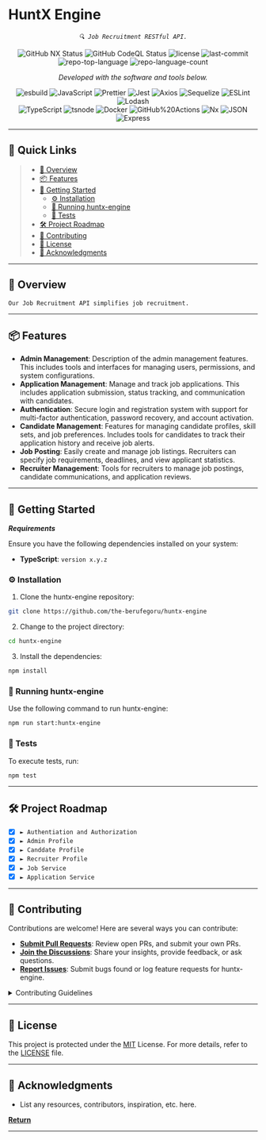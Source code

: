 <p align="center">
  <h1>HuntX Engine</h1>
</p>
<p align="center">
    <em><code>🔍 Job Recruitment RESTful API.</code></em>
</p>
<p align="center">
<img alt="GitHub NX Status" src="https://github.com/the-berufegoru/huntx-engine/actions/workflows/ci.yml/badge.svg">
<img alt="GitHub CodeQL Status" src="https://github.com/the-berufegoru/huntx-engine/actions/workflows/codeql.yml/badge.svg">
<img src="https://img.shields.io/github/license/the-berufegoru/huntx-engine?style=flat&color=0080ff" alt="license">
<img src="https://img.shields.io/github/last-commit/the-berufegoru/huntx-engine?style=flat&logo=git&logoColor=white&color=0080ff" alt="last-commit">
<img src="https://img.shields.io/github/languages/top/the-berufegoru/huntx-engine?style=flat&color=0080ff" alt="repo-top-language">
<img src="https://img.shields.io/github/languages/count/the-berufegoru/huntx-engine?style=flat&color=0080ff" alt="repo-language-count">

<p>
<p align="center">
  <em>Developed with the software and tools below.</em>
</p>
<p align="center">
 <img src="https://img.shields.io/badge/esbuild-FFCF00.svg?style=flat&logo=esbuild&logoColor=black" alt="esbuild">
 <img src="https://img.shields.io/badge/JavaScript-F7DF1E.svg?style=flat&logo=JavaScript&logoColor=black" alt="JavaScript">
 <img src="https://img.shields.io/badge/Prettier-F7B93E.svg?style=flat&logo=Prettier&logoColor=black" alt="Prettier">
 <img src="https://img.shields.io/badge/Jest-C21325.svg?style=flat&logo=Jest&logoColor=white" alt="Jest">
 <img src="https://img.shields.io/badge/Axios-5A29E4.svg?style=flat&logo=Axios&logoColor=white" alt="Axios">
 <img src="https://img.shields.io/badge/Sequelize-52B0E7.svg?style=flat&logo=Sequelize&logoColor=white" alt="Sequelize">
 <img src="https://img.shields.io/badge/ESLint-4B32C3.svg?style=flat&logo=ESLint&logoColor=white" alt="ESLint">
 <img src="https://img.shields.io/badge/Lodash-3492FF.svg?style=flat&logo=Lodash&logoColor=white" alt="Lodash">
 <br>
 <img src="https://img.shields.io/badge/TypeScript-3178C6.svg?style=flat&logo=TypeScript&logoColor=white" alt="TypeScript">
 <img src="https://img.shields.io/badge/tsnode-3178C6.svg?style=flat&logo=ts-node&logoColor=white" alt="tsnode">
 <img src="https://img.shields.io/badge/Docker-2496ED.svg?style=flat&logo=Docker&logoColor=white" alt="Docker">
 <img src="https://img.shields.io/badge/GitHub%20Actions-2088FF.svg?style=flat&logo=GitHub-Actions&logoColor=white" alt="GitHub%20Actions">
 <img src="https://img.shields.io/badge/Nx-143055.svg?style=flat&logo=Nx&logoColor=white" alt="Nx">
 <img src="https://img.shields.io/badge/JSON-000000.svg?style=flat&logo=JSON&logoColor=white" alt="JSON">
 <img src="https://img.shields.io/badge/Express-000000.svg?style=flat&logo=Express&logoColor=white" alt="Express">
</p>
<hr>

## 🔗 Quick Links

> - [📍 Overview](#-overview)
> - [📦 Features](#-features)
> - [🚀 Getting Started](#-getting-started)
>   - [⚙️ Installation](#️-installation)
>   - [🤖 Running huntx-engine](#-running-huntx-engine)
>   - [🧪 Tests](#-tests)
> - [🛠 Project Roadmap](#-project-roadmap)
> - [🤝 Contributing](#-contributing)
> - [📄 License](#-license)
> - [👏 Acknowledgments](#-acknowledgments)

---

## 📍 Overview

<code>Our Job Recruitment API simplifies job recruitment.</code>

---

## 📦 Features

- **Admin Management**: Description of the admin management features. This includes tools and interfaces for managing users, permissions, and system configurations.
- **Application Management**: Manage and track job applications. This includes application submission, status tracking, and communication with candidates.
- **Authentication**: Secure login and registration system with support for multi-factor authentication, password recovery, and account activation.
- **Candidate Management**: Features for managing candidate profiles, skill sets, and job preferences. Includes tools for candidates to track their application history and receive job alerts.
- **Job Posting**: Easily create and manage job listings. Recruiters can specify job requirements, deadlines, and view applicant statistics.
- **Recruiter Management**: Tools for recruiters to manage job postings, candidate communications, and application reviews.

---

## 🚀 Getting Started

**_Requirements_**

Ensure you have the following dependencies installed on your system:

- **TypeScript**: `version x.y.z`

### ⚙️ Installation

1. Clone the huntx-engine repository:

```sh
git clone https://github.com/the-berufegoru/huntx-engine
```

2. Change to the project directory:

```sh
cd huntx-engine
```

3. Install the dependencies:

```sh
npm install
```

### 🤖 Running huntx-engine

Use the following command to run huntx-engine:

```sh
npm run start:huntx-engine
```

### 🧪 Tests

To execute tests, run:

```sh
npm test
```

---

## 🛠 Project Roadmap

- [x] `► Authentiation and Authorization`
- [x] `► Admin Profile`
- [x] `► Canddate Profile`
- [x] `► Recruiter Profile`
- [x] `► Job Service`
- [x] `► Application Service`

---

## 🤝 Contributing

Contributions are welcome! Here are several ways you can contribute:

- **[Submit Pull Requests](https://github.com/the-berufegoru/huntx-engine/blob/main/CONTRIBUTING.md)**: Review open PRs, and submit your own PRs.
- **[Join the Discussions](https://github.com/the-berufegoru/huntx-engine/discussions)**: Share your insights, provide feedback, or ask questions.
- **[Report Issues](https://github.com/the-berufegoru/huntx-engine/issues)**: Submit bugs found or log feature requests for huntx-engine.

<details closed>
    <summary>Contributing Guidelines</summary>

1. **Fork the Repository**: Start by forking the project repository to your GitHub account.
2. **Clone Locally**: Clone the forked repository to your local machine using a Git client.

   ```sh
   git clone https://github.com/the-berufegoru/huntx-engine
   ```

3. **Create a New Branch**: Always work on a new branch, giving it a descriptive name.

   ```sh
   git checkout -b new-feature-x
   ```

4. **Make Your Changes**: Develop and test your changes locally.
5. **Commit Your Changes**: Commit with a clear message describing your updates.

   ```sh
   git commit -m 'Implemented new feature x.'
   ```

6. **Push to GitHub**: Push the changes to your forked repository.

   ```sh
   git push origin new-feature-x
   ```

7. **Submit a Pull Request**: Create a PR against the original project repository. Clearly describe the changes and their motivations.

Once your PR is reviewed and approved, it will be merged into the main branch.

</details>

---

## 📄 License

This project is protected under the [MIT](LICENSE.md) License. For more details, refer to the [LICENSE](https://github.com/the-berufegoru/huntx-engine?tab=MIT-1-ov-file#readme/) file.

---

## 👏 Acknowledgments

- List any resources, contributors, inspiration, etc. here.

[**Return**](#-quick-links)

---
